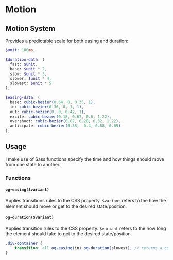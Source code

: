 # Motion

## Motion System

Provides a predictable scale for both easing and duration:

```scss
$unit: 100ms;

$duration-data: (
  fast: $unit,
  base: $unit * 2,
  slow: $unit * 3,
  slower: $unit * 4,
  slowest: $unit * 5
);

$easing-data: (
  base: cubic-bezier(0.64, 0, 0.35, 1),
  in: cubic-bezier(0.36, 0, 1, 1),
  out: cubic-bezier(0, 0, 0.42, 1),
  excite: cubic-bezier(0.18, 0.67, 0.6, 1.22),
  overshoot: cubic-bezier(0.07, 0.28, 0.32, 1.22),
  anticipate: cubic-bezier(0.38, -0.4, 0.88, 0.65)
);
```

## Usage

I make use of Sass functions specify the time and how things should move from one state to another.

### Functions

#### `og-easing($variant)`

Applies transitions rules to the CSS property. `$variant` refers to the how the element should move or get to the desired state/position.

#### `og-duration($variant)`

Applies transition rules to the CSS property. `$variant` refers to the how long the element should take to get to the desired state/position.

```sass
.div-container {
    transition: all og-easing(in) og-duration(slowest); // returns a cubic-bezier and the duration in ms.
}
```
